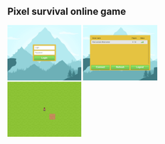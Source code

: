 ## Pixel survival online game

<p>
  <img width="33%" src="https://raw.githubusercontent.com/pixel-survival/.github/main/profile/images/01.png" />
  <img width="33%" src="https://raw.githubusercontent.com/pixel-survival/.github/main/profile/images/02.png" />
  <img width="33%" src="https://raw.githubusercontent.com/pixel-survival/.github/main/profile/images/03.png" />
</p>
